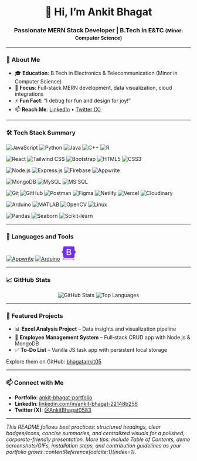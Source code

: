 <h1 align="center">👋 Hi, I’m Ankit Bhagat</h1>
<h3 align="center"><strong>Passionate MERN Stack Developer</strong> | B.Tech in E&TC <small>(Minor: Computer Science)</small></h3>

---

### 🧠 About Me
- 🎓 **Education**: B.Tech in Electronics & Telecommunication (Minor in Computer Science)  
- 🌱 **Focus**: Full-stack MERN development, data visualization, cloud integrations  
- ⚡ **Fun Fact**: “I debug for fun and design for joy!”  
- 📫 **Reach Me**: [LinkedIn](https://www.linkedin.com/in/ankit-bhagat-22148b256/) • [Twitter (X)](https://twitter.com/AnkitBhagat0583)

---

### 🛠️ Tech Stack Summary

![JavaScript](https://img.shields.io/badge/-JavaScript-F7DF1E?logo=javascript&logoColor=black)
![Python](https://img.shields.io/badge/-Python-3776AB?logo=python&logoColor=white)
![Java](https://img.shields.io/badge/-Java-007396?logo=java&logoColor=white)
![C++](https://img.shields.io/badge/-C%2B%2B-00599C?logo=c%2B%2B&logoColor=white)
![R](https://img.shields.io/badge/-R-276DC3?logo=r&logoColor=white)

![React](https://img.shields.io/badge/-React-61DAFB?logo=react&logoColor=black)
![Tailwind CSS](https://img.shields.io/badge/-Tailwind_CSS-38B2AC?logo=tailwind-css&logoColor=white)
![Bootstrap](https://img.shields.io/badge/-Bootstrap-7952B3?logo=bootstrap&logoColor=white)
![HTML5](https://img.shields.io/badge/-HTML5-E34F26?logo=html5&logoColor=white)
![CSS3](https://img.shields.io/badge/-CSS3-1572B6?logo=css3&logoColor=white)

![Node.js](https://img.shields.io/badge/-Node.js-339933?logo=node.js&logoColor=white)
![Express.js](https://img.shields.io/badge/-Express.js-000000?logo=express&logoColor=white)
![Firebase](https://img.shields.io/badge/-Firebase-ffca28?logo=firebase&logoColor=black)
![Appwrite](https://img.shields.io/badge/-Appwrite-ee1111?logo=appwrite&logoColor=white)

![MongoDB](https://img.shields.io/badge/-MongoDB-47A248?logo=mongodb&logoColor=white)
![MySQL](https://img.shields.io/badge/-MySQL-4479A1?logo=mysql&logoColor=white)
![MS SQL](https://img.shields.io/badge/-MS_SQL-00758F?logo=microsoft-sql-server&logoColor=white)

![Git](https://img.shields.io/badge/-Git-F05032?logo=git&logoColor=white)
![GitHub](https://img.shields.io/badge/-GitHub-181717?logo=github&logoColor=white)
![Postman](https://img.shields.io/badge/-Postman-FF6C37?logo=postman&logoColor=white)
![Figma](https://img.shields.io/badge/-Figma-F24E1E?logo=figma&logoColor=white)
![Netlify](https://img.shields.io/badge/-Netlify-00C7B7?logo=netlify&logoColor=white)
![Vercel](https://img.shields.io/badge/-Vercel-000000?logo=vercel&logoColor=white)
![Cloudinary](https://img.shields.io/badge/-Cloudinary-3A68C9?logo=cloudinary&logoColor=white)

![Arduino](https://img.shields.io/badge/-Arduino-00979D?logo=arduino&logoColor=white)
![MATLAB](https://img.shields.io/badge/-MATLAB-0076A8?logo=mathworks&logoColor=white)
![OpenCV](https://img.shields.io/badge/-OpenCV-5C3EE8?logo=opencv&logoColor=white)
![Linux](https://img.shields.io/badge/-Linux-FCC624?logo=linux&logoColor=black)

![Pandas](https://img.shields.io/badge/-Pandas-150458?logo=pandas&logoColor=white)
![Seaborn](https://img.shields.io/badge/-Seaborn-4C77A8?logo=seaborn&logoColor=white)
![Scikit-learn](https://img.shields.io/badge/-Scikit--learn-F7931E?logo=scikit-learn&logoColor=white)

---

### 💼 Languages and Tools

<p align="left">
  <a href="https://appwrite.io" target="_blank"><img src="https://www.vectorlogo.zone/logos/appwriteio/appwriteio-icon.svg" alt="Appwrite" width="40"/></a>
  <a href="https://arduino.cc"><img src="https://cdn.worldvectorlogo.com/logos/arduino-1.svg" alt="Arduino" width="40"/></a>
  <a href="https://getbootstrap.com"><img src="https://raw.githubusercontent.com/devicons/devicon/master/icons/bootstrap/bootstrap-plain-wordmark.svg" alt="Bootstrap" width="40"/></a>
  <!-- continue with remaining icons -->
</p>

---

### 📈 GitHub Stats

<p align="center">
  <img src="https://github-readme-stats.vercel.app/api?username=bhagatankit05&show_icons=true&theme=tokyonight&count_private=true" alt="GitHub Stats" height="160"/>
  <img src="https://github-readme-stats.vercel.app/api/top-langs/?username=bhagatankit05&layout=compact&theme=tokyonight" alt="Top Languages" height="160"/>
</p>

---

### 🌟 Featured Projects

- 📊 **Excel Analysis Project** – Data insights and visualization pipeline  
- 📁 **Employee Management System** – Full‑stack CRUD app with Node.js & MongoDB  
- ✅ **To‑Do List** – Vanilla JS task app with persistent local storage

Explore them on GitHub: [bhagatankit05](https://github.com/bhagatankit05)

---

### 📫 Connect with Me

- **Portfolio**: [ankit-bhagat-portfolio](https://ankit-bhagat-portfolio-0583.web.app)  
- **LinkedIn**: [linkedin.com/in/ankit-bhagat-22148b256](https://linkedin.com/in/ankit-bhagat-22148b256/)  
- **Twitter (X)**: [@AnkitBhagat0583](https://twitter.com/AnkitBhagat0583)

---

*This README follows best practices: structured headings, clear badges/icons, concise summaries, and centralized visuals for a polished, corporate-friendly presentation. More tips: include Table of Contents, demo screenshots/GIFs, installation steps, and contribution guidelines as your portfolio grows :contentReference[oaicite:1]{index=1}.*
